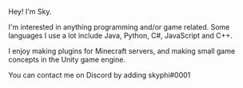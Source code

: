 Hey! I'm Sky.

I'm interested in anything programming and/or game related. Some languages I use a lot include Java, Python, C#, JavaScript and C++.

I enjoy making plugins for Minecraft servers, and making small game concepts in the Unity game engine.

You can contact me on Discord by adding skyphi#0001

<!---
skyphii/skyphii is a ✨ special ✨ repository because its `README.md` (this file) appears on your GitHub profile.
You can click the Preview link to take a look at your changes.
--->
